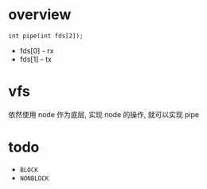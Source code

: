 # overview

```
int pipe(int fds[2]);
```

- fds[0] - rx
- fds[1] - tx

# vfs

依然使用 node 作为底层, 实现 node 的操作, 就可以实现 pipe

# todo

- `BLOCK`
- `NONBLOCK`
